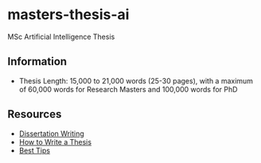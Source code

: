 # masters-thesis-ai

MSc Artificial Intelligence Thesis

## Information
* Thesis Length: 15,000 to 21,000 words (25-30 pages), with a maximum of 60,000 words for Research Masters and 100,000 words for PhD

## Resources
* [Dissertation Writing](https://ulsites.ul.ie/rwc/sites/default/files/Dissertation%20Writing%202.pdf)
* [How to Write a Thesis](https://www.wikihow.com/Write-a-Master%27s-Thesis)
* [Best Tips](https://www.quora.com/What-are-the-best-tips-for-writing-a-masters-dissertation-thesis)
